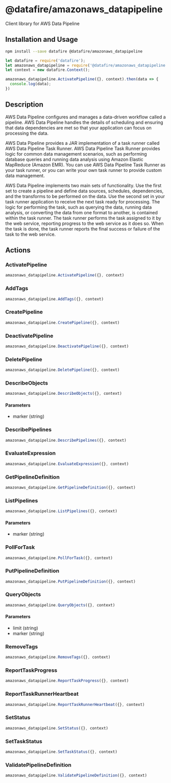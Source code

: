 # @datafire/amazonaws_datapipeline

Client library for AWS Data Pipeline

## Installation and Usage
```bash
npm install --save datafire @datafire/amazonaws_datapipeline
```

```js
let datafire = require('datafire');
let amazonaws_datapipeline = require('@datafire/amazonaws_datapipeline').actions;
let context = new datafire.Context();

amazonaws_datapipeline.ActivatePipeline({}, context).then(data => {
  console.log(data);
})
```

## Description
<p>AWS Data Pipeline configures and manages a data-driven workflow called a pipeline. AWS Data Pipeline handles the details of scheduling and ensuring that data dependencies are met so that your application can focus on processing the data.</p> <p>AWS Data Pipeline provides a JAR implementation of a task runner called AWS Data Pipeline Task Runner. AWS Data Pipeline Task Runner provides logic for common data management scenarios, such as performing database queries and running data analysis using Amazon Elastic MapReduce (Amazon EMR). You can use AWS Data Pipeline Task Runner as your task runner, or you can write your own task runner to provide custom data management.</p> <p>AWS Data Pipeline implements two main sets of functionality. Use the first set to create a pipeline and define data sources, schedules, dependencies, and the transforms to be performed on the data. Use the second set in your task runner application to receive the next task ready for processing. The logic for performing the task, such as querying the data, running data analysis, or converting the data from one format to another, is contained within the task runner. The task runner performs the task assigned to it by the web service, reporting progress to the web service as it does so. When the task is done, the task runner reports the final success or failure of the task to the web service.</p>

## Actions
### ActivatePipeline



```js
amazonaws_datapipeline.ActivatePipeline({}, context)
```


### AddTags



```js
amazonaws_datapipeline.AddTags({}, context)
```


### CreatePipeline



```js
amazonaws_datapipeline.CreatePipeline({}, context)
```


### DeactivatePipeline



```js
amazonaws_datapipeline.DeactivatePipeline({}, context)
```


### DeletePipeline



```js
amazonaws_datapipeline.DeletePipeline({}, context)
```


### DescribeObjects



```js
amazonaws_datapipeline.DescribeObjects({}, context)
```

#### Parameters
* marker (string)

### DescribePipelines



```js
amazonaws_datapipeline.DescribePipelines({}, context)
```


### EvaluateExpression



```js
amazonaws_datapipeline.EvaluateExpression({}, context)
```


### GetPipelineDefinition



```js
amazonaws_datapipeline.GetPipelineDefinition({}, context)
```


### ListPipelines



```js
amazonaws_datapipeline.ListPipelines({}, context)
```

#### Parameters
* marker (string)

### PollForTask



```js
amazonaws_datapipeline.PollForTask({}, context)
```


### PutPipelineDefinition



```js
amazonaws_datapipeline.PutPipelineDefinition({}, context)
```


### QueryObjects



```js
amazonaws_datapipeline.QueryObjects({}, context)
```

#### Parameters
* limit (string)
* marker (string)

### RemoveTags



```js
amazonaws_datapipeline.RemoveTags({}, context)
```


### ReportTaskProgress



```js
amazonaws_datapipeline.ReportTaskProgress({}, context)
```


### ReportTaskRunnerHeartbeat



```js
amazonaws_datapipeline.ReportTaskRunnerHeartbeat({}, context)
```


### SetStatus



```js
amazonaws_datapipeline.SetStatus({}, context)
```


### SetTaskStatus



```js
amazonaws_datapipeline.SetTaskStatus({}, context)
```


### ValidatePipelineDefinition



```js
amazonaws_datapipeline.ValidatePipelineDefinition({}, context)
```


